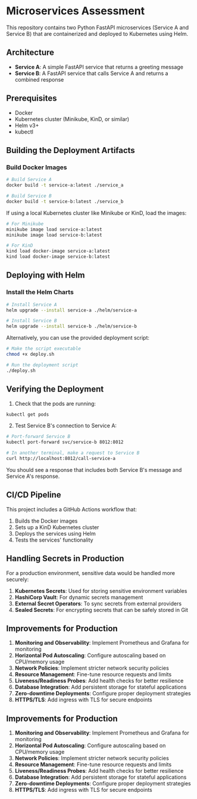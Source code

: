 # Microservices Assessment

This repository contains two Python FastAPI microservices (Service A and Service B) that are containerized and deployed to Kubernetes using Helm.

## Architecture

- **Service A**: A simple FastAPI service that returns a greeting message
- **Service B**: A FastAPI service that calls Service A and returns a combined response

## Prerequisites

- Docker
- Kubernetes cluster (Minikube, KinD, or similar)
- Helm v3+
- kubectl

## Building the Deployment Artifacts

### Build Docker Images

```bash
# Build Service A
docker build -t service-a:latest ./service_a

# Build Service B
docker build -t service-b:latest ./service_b
```

If using a local Kubernetes cluster like Minikube or KinD, load the images:

```bash
# For Minikube
minikube image load service-a:latest
minikube image load service-b:latest

# For KinD
kind load docker-image service-a:latest
kind load docker-image service-b:latest
```

## Deploying with Helm

### Install the Helm Charts

```bash
# Install Service A
helm upgrade --install service-a ./helm/service-a

# Install Service B
helm upgrade --install service-b ./helm/service-b
```

Alternatively, you can use the provided deployment script:

```bash
# Make the script executable
chmod +x deploy.sh

# Run the deployment script
./deploy.sh
```

## Verifying the Deployment

1. Check that the pods are running:

```bash
kubectl get pods
```

2. Test Service B's connection to Service A:

```bash
# Port-forward Service B
kubectl port-forward svc/service-b 8012:8012

# In another terminal, make a request to Service B
curl http://localhost:8012/call-service-a
```

You should see a response that includes both Service B's message and Service A's response.

## CI/CD Pipeline

This project includes a GitHub Actions workflow that:
1. Builds the Docker images
2. Sets up a KinD Kubernetes cluster
3. Deploys the services using Helm
4. Tests the services' functionality

## Handling Secrets in Production

For a production environment, sensitive data would be handled more securely:

1. **Kubernetes Secrets**: Used for storing sensitive environment variables
2. **HashiCorp Vault**: For dynamic secrets management
3. **External Secret Operators**: To sync secrets from external providers
4. **Sealed Secrets**: For encrypting secrets that can be safely stored in Git

## Improvements for Production

1. **Monitoring and Observability**: Implement Prometheus and Grafana for monitoring
2. **Horizontal Pod Autoscaling**: Configure autoscaling based on CPU/memory usage
3. **Network Policies**: Implement stricter network security policies
4. **Resource Management**: Fine-tune resource requests and limits
5. **Liveness/Readiness Probes**: Add health checks for better resilience
6. **Database Integration**: Add persistent storage for stateful applications
7. **Zero-downtime Deployments**: Configure proper deployment strategies
8. **HTTPS/TLS**: Add ingress with TLS for secure endpoints
## Improvements for Production

1. **Monitoring and Observability**: Implement Prometheus and Grafana for monitoring
2. **Horizontal Pod Autoscaling**: Configure autoscaling based on CPU/memory usage
3. **Network Policies**: Implement stricter network security policies
4. **Resource Management**: Fine-tune resource requests and limits
5. **Liveness/Readiness Probes**: Add health checks for better resilience
6. **Database Integration**: Add persistent storage for stateful applications
7. **Zero-downtime Deployments**: Configure proper deployment strategies
8. **HTTPS/TLS**: Add ingress with TLS for secure endpoints
